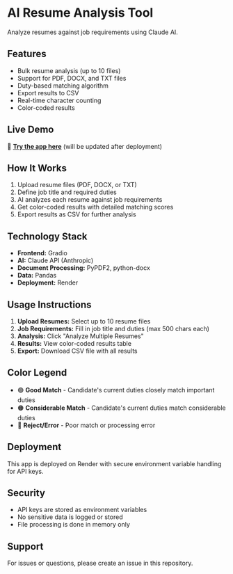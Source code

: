 # AI Resume Analysis Tool

Analyze resumes against job requirements using Claude AI.

## Features
- Bulk resume analysis (up to 10 files)
- Support for PDF, DOCX, and TXT files
- Duty-based matching algorithm
- Export results to CSV
- Real-time character counting
- Color-coded results

## Live Demo
🚀 **[Try the app here](https://your-app-url.onrender.com)** (will be updated after deployment)

## How It Works
1. Upload resume files (PDF, DOCX, or TXT)
2. Define job title and required duties
3. AI analyzes each resume against job requirements
4. Get color-coded results with detailed matching scores
5. Export results as CSV for further analysis

## Technology Stack
- **Frontend:** Gradio
- **AI:** Claude API (Anthropic)
- **Document Processing:** PyPDF2, python-docx
- **Data:** Pandas
- **Deployment:** Render

## Usage Instructions
1. **Upload Resumes:** Select up to 10 resume files
2. **Job Requirements:** Fill in job title and duties (max 500 chars each)
3. **Analysis:** Click "Analyze Multiple Resumes"
4. **Results:** View color-coded results table
5. **Export:** Download CSV file with all results

## Color Legend
- 🟢 **Good Match** - Candidate's current duties closely match important duties
- 🟠 **Considerable Match** - Candidate's current duties match considerable duties  
- 🔴 **Reject/Error** - Poor match or processing error

## Deployment
This app is deployed on Render with secure environment variable handling for API keys.

## Security
- API keys are stored as environment variables
- No sensitive data is logged or stored
- File processing is done in memory only

## Support
For issues or questions, please create an issue in this repository.
